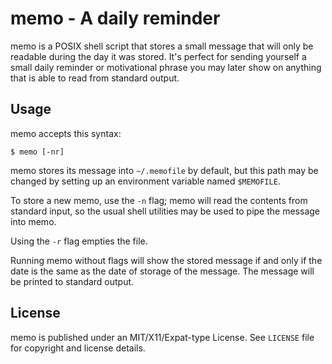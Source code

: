 # memo - A daily reminder

memo is a POSIX shell script that stores a small message that will only be 
readable during the day it was stored. It's perfect for sending yourself a 
small daily reminder or motivational phrase you may later show on anything that 
is able to read from standard output.

## Usage

memo accepts this syntax:

```
$ memo [-nr]
```

memo stores its message into ``~/.memofile`` by default, but this path may be
changed by setting up an environment variable named ``$MEMOFILE``.

To store a new memo, use the ``-n`` flag; memo will read the contents from
standard input, so the usual shell utilities may be used to pipe the message
into memo.

Using the ``-r`` flag empties the file.

Running memo without flags will show the stored message if and only if the date
is the same as the date of storage of the message. The message will be printed
to standard output.

## License

memo is published under an MIT/X11/Expat-type License. See ``LICENSE`` file for 
copyright and license details.
